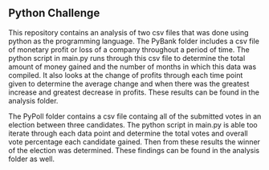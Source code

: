 ## Python Challenge

This repository contains an analysis of two csv files that was done using python as the programming language. The PyBank folder includes a csv file of monetary profit or loss of a company throughout a period of time. The python script in main.py runs through this csv file to determine the total amount of money gained and the number of months in which this data was compiled. It also looks at the change of profits through each time point given to determine the average change and when there was the greatest increase and greatest decrease in profits. These results can be found in the analysis folder.

The PyPoll folder contains a csv file containg all of the submitted votes in an election between three candidates. The python script in main.py is able too iterate through each data point and determine the total votes and overall vote percentage each candidate gained. Then from these results the winner of the election was determined. These findings can be found in the analysis folder as well.




   
